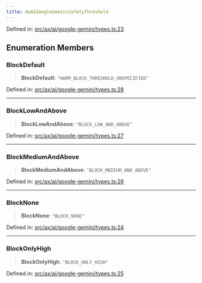 ```yaml
---
title: AxAIGoogleGeminiSafetyThreshold
---
```


Defined in: [src/ax/ai/google-gemini/types.ts:23](#apidocs/httpsgithubcomax-llmaxblob3b79ada8d723949fcd8a76c2b6f48cf69d8394f8srcaxaigoogle-geminitypestsl23)

## Enumeration Members

<a id="BlockDefault"></a>

### BlockDefault

> **BlockDefault**: `"HARM_BLOCK_THRESHOLD_UNSPECIFIED"`

Defined in: [src/ax/ai/google-gemini/types.ts:28](#apidocs/httpsgithubcomax-llmaxblob3b79ada8d723949fcd8a76c2b6f48cf69d8394f8srcaxaigoogle-geminitypestsl28)

***

<a id="BlockLowAndAbove"></a>

### BlockLowAndAbove

> **BlockLowAndAbove**: `"BLOCK_LOW_AND_ABOVE"`

Defined in: [src/ax/ai/google-gemini/types.ts:27](#apidocs/httpsgithubcomax-llmaxblob3b79ada8d723949fcd8a76c2b6f48cf69d8394f8srcaxaigoogle-geminitypestsl27)

***

<a id="BlockMediumAndAbove"></a>

### BlockMediumAndAbove

> **BlockMediumAndAbove**: `"BLOCK_MEDIUM_AND_ABOVE"`

Defined in: [src/ax/ai/google-gemini/types.ts:26](#apidocs/httpsgithubcomax-llmaxblob3b79ada8d723949fcd8a76c2b6f48cf69d8394f8srcaxaigoogle-geminitypestsl26)

***

<a id="BlockNone"></a>

### BlockNone

> **BlockNone**: `"BLOCK_NONE"`

Defined in: [src/ax/ai/google-gemini/types.ts:24](#apidocs/httpsgithubcomax-llmaxblob3b79ada8d723949fcd8a76c2b6f48cf69d8394f8srcaxaigoogle-geminitypestsl24)

***

<a id="BlockOnlyHigh"></a>

### BlockOnlyHigh

> **BlockOnlyHigh**: `"BLOCK_ONLY_HIGH"`

Defined in: [src/ax/ai/google-gemini/types.ts:25](#apidocs/httpsgithubcomax-llmaxblob3b79ada8d723949fcd8a76c2b6f48cf69d8394f8srcaxaigoogle-geminitypestsl25)
